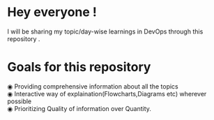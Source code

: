 # Hey everyone ! </br>
I will be sharing my topic/day-wise learnings in DevOps through this repository .

# Goals for this repository
◉ Providing comprehensive information about all the topics </br>
◉ Interactive way of explaination(Flowcharts,Diagrams etc) wherever possible </br>
◉ Prioritizing Quality of information over Quantity.
